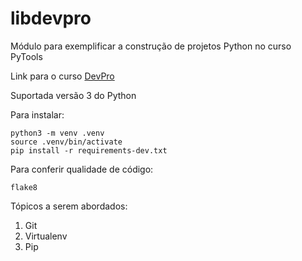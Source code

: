 # libdevpro
Módulo para exemplificar a construção de projetos Python no curso PyTools

Link para o curso [DevPro](https://pythonpro.com.br/)

Suportada versão 3 do Python

Para instalar:

```console
python3 -m venv .venv
source .venv/bin/activate
pip install -r requirements-dev.txt
```

Para conferir qualidade de código:

```console
flake8
```

Tópicos a serem abordados:
1. Git
2. Virtualenv
3. Pip